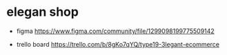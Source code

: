 # elegan shop

- figma https://www.figma.com/community/file/1299098199775509142

- trello board https://trello.com/b/8gKo7qYQ/type19-3legant-ecommerce

